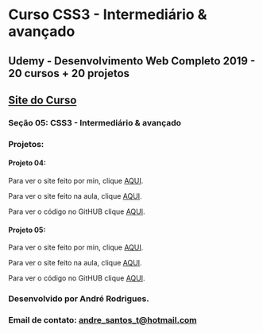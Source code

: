 # Curso CSS3 - Intermediário & avançado
## Udemy - Desenvolvimento Web Completo 2019 - 20 cursos + 20 projetos 
## [Site do Curso](https://www.udemy.com/course/web-completo/)

### Seção 05: CSS3 - Intermediário & avançado
### Projetos:
#### Projeto 04: 
Para ver o site feito por min, clique [AQUI](https://munrramt.github.io/CSS3-Intermediario-Avancado/Projeto-04/ByAndre/index.html).

Para ver o site feito na aula, clique [AQUI](https://munrramt.github.io/CSS3-Intermediario-Avancado/Projeto-04/ByCurso/index.html).

Para ver o código no GitHUB clique [AQUI](https://github.com/MunrraMT/CSS3-Intermediario-Avancado/tree/master/Projeto-04/).

#### Projeto 05: 
Para ver o site feito por min, clique [AQUI](https://munrramt.github.io/CSS3-Intermediario-Avancado/Projeto-05/ByAndre/index.html).

Para ver o site feito na aula, clique [AQUI](https://munrramt.github.io/CSS3-Intermediario-Avancado/Projeto-05/ByCurso/index.html).

Para ver o código no GitHUB clique [AQUI](https://github.com/MunrraMT/CSS3-Intermediario-Avancado/tree/master/Projeto-05/).



### Desenvolvido por André Rodrigues.
### Email de contato: andre_santos_t@hotmail.com